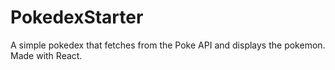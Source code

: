 # PokedexStarter
A simple pokedex that fetches from the Poke API and displays the pokemon. Made with React.
